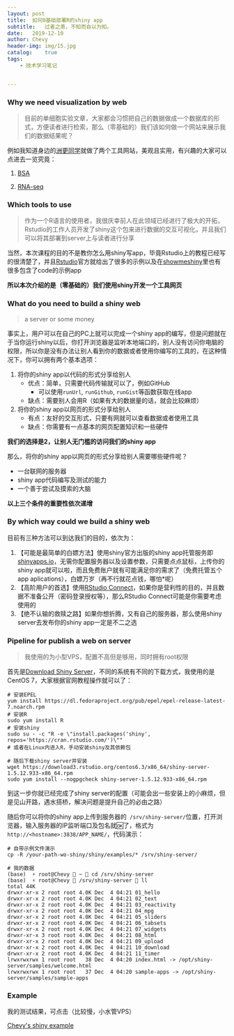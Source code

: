 ```yaml
---
layout:	post
title:	如何0基础部署R的shiny app
subtitle:	过者之患，不知而自以为知。
date:	2019-12-10
author:	Chevy
header-img:	img/15.jpg
catalog:	true
tags:
    - 技术学习笔记


---
```


### Why we need visualization by web

> 目前的单细胞实验文章，大家都会习惯把自己的数据做成一个数据库的形式，方便读者进行检索，那么（零基础的）我们该如何做一个网站来展示我们的数据结果呢？

例如我知道身边的[洲更同学](xuzhougeng.top)就做了两个工具网站，美观且实用，有兴趣的大家可以点进去一览究竟：

1. [BSA](http://xuzhougeng.top/BSA)

2. [RNA-seq](http://xuzhougeng.top/RNA-seq-downstream-analysis/)

### Which tools to use

> 作为一个R语言的使用者，我很庆幸前人在此领域已经进行了极大的开拓，Rstudio的工作人员开发了shiny这个包来进行数据的交互可视化，并且我们可以将其部署到server上与读者进行分享

当然，本次课程的目的不是教你怎么用shiny写app，毕竟Rstudio上的教程已经写的很清楚了，并且[Rstudio](https://shiny.rstudio.com/gallery/)官方就给出了很多的示例以及在[showmeshiny](https://www.showmeshiny.com/)里也有很多包含了code的示例app

**所以本次介绍的是（零基础的）我们使用shiny开发一个工具网页**

### What do you need to build a shiny web

> a server or some money

事实上，用户可以在自己的PC上就可以完成一个shiny app的编写，但是问题就在于当你运行shiny以后，你打开浏览器是监听本地端口的，别人没有访问你电脑的权限，所以你是没有办法让别人看到你的数据或者使用你编写的工具的，在这种情况下，你可以拥有两个基本选项：

1. 将你的shiny app以代码的形式分享给别人
   - 优点：简单，只需要代码传输就可以了，例如GitHub
     - 可以使用`runUrl`, `runGithub`, `runGist`等函数获取在线app
   - 缺点：需要别人会用R（如果有大的数据量的话，就会比较麻烦）
2. 将你的shiny app以网页的形式分享给别人
   - 有点：友好的交互形式，只要有网就可以查看数据或者使用工具
   - 缺点：你需要有一点基本的网页配置知识和一些硬件

**我们的选择是2，让别人无门槛的访问我们的shiny app**

那么，将你的shiny app以网页的形式分享给别人需要哪些硬件呢？

- 一台联网的服务器
- shiny app代码编写及测试的能力
- 一个善于尝试及摸索的大脑

**以上三个条件的重要性依次递增**

### By which way could we build a shiny web

目前有三种方法可以到达我们的目的，依次为：

1. 【可能是最简单的白嫖方法】使用shiny官方出版的shiny app托管服务即[shinyapps.io](http://www.shinyapps.io/)，无需你配置服务器以及设置参数，只需要点点鼠标，上传你的shiny app就可以啦，而且免费账户就有可能满足你的需求了（免费托管五个app aplications），白嫖万岁（再不行就花点钱，哪怕*呢）
2. 【高阶用户的首选】使用[RStudio Connect](https://www.rstudio.com/products/connect/)，如果你是营利性的目的，并且数据不准备公开（密码登录授权等），那么RStudio Connect可能是你需要考虑使用的
3. 【绝不认输的救赎之路】如果你想折腾，又有自己的服务器，那么使用shiny server去发布你的shiny app一定是不二之选

### Pipeline for publish a web on server

> 我使用的为小型VPS，配置不高但是够用，同时拥有root权限

首先是[Download Shiny Server](https://rstudio.com/products/shiny/download-server/)，不同的系统有不同的下载方式，我使用的是CentOS 7，大家根据官网教程操作就可以了：

```shell
# 安装EPEL
yum install https://dl.fedoraproject.org/pub/epel/epel-release-latest-7.noarch.rpm
# 安装R
sudo yum install R
# 安装shiny
sudo su - -c "R -e \"install.packages('shiny', repos='https://cran.rstudio.com/')\""
# 或者在Linux内进入R，手动安装shiny及其依赖包

# 随后下载shiny server并安装
wget https://download3.rstudio.org/centos6.3/x86_64/shiny-server-1.5.12.933-x86_64.rpm
sudo yum install --nogpgcheck shiny-server-1.5.12.933-x86_64.rpm
```

到这一步你就已经完成了shiny server的配置（可能会出一些安装上的小麻烦，但是见山开路，遇水搭桥，解决问题是提升自己的必由之路）

随后你可以将你的shiny app上传到服务器的` /srv/shiny-server/`位置，打开浏览器，输入服务器的IP监听端口及包名就🆗了，格式为`http://<hostname>:3838/APP_NAME/`，代码演示：

```shell
# 自带示例文件演示
cp -R /your-path-wo-shiny/shiny/examples/* /srv/shiny-server/

# 我的数据
(base)  ⚡ root@Chevy  ~  cd /srv/shiny-server 
(base)  ⚡ root@Chevy  /srv/shiny-server  ll
total 44K
drwxr-xr-x 2 root root 4.0K Dec  4 04:21 01_hello
drwxr-xr-x 2 root root 4.0K Dec  4 04:21 02_text
drwxr-xr-x 2 root root 4.0K Dec  4 04:21 03_reactivity
drwxr-xr-x 2 root root 4.0K Dec  4 04:21 04_mpg
drwxr-xr-x 2 root root 4.0K Dec  4 04:21 05_sliders
drwxr-xr-x 2 root root 4.0K Dec  4 04:21 06_tabsets
drwxr-xr-x 2 root root 4.0K Dec  4 04:21 07_widgets
drwxr-xr-x 3 root root 4.0K Dec  4 04:21 08_html
drwxr-xr-x 2 root root 4.0K Dec  4 04:21 09_upload
drwxr-xr-x 2 root root 4.0K Dec  4 04:21 10_download
drwxr-xr-x 2 root root 4.0K Dec  4 04:21 11_timer
lrwxrwxrwx 1 root root   38 Dec  4 04:20 index.html -> /opt/shiny-server/samples/welcome.html
lrwxrwxrwx 1 root root   37 Dec  4 04:20 sample-apps -> /opt/shiny-server/samples/sample-apps
```

### Example

我的测试结果，可点击（比较慢，小水管VPS）

[Chevy's shiny example](http://104.224.178.164:3838/sample-apps/hello/)